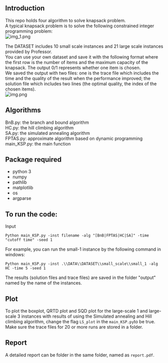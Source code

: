 ## Introduction
This repo holds four algorithm to solve knapsack problem. \
A typical knapsack problem is to solve the following constrained integer programming problem: \
![img_1.png](img_1.png)

The DATASET includes 10 small scale instances and 21 large scale instances provided by Professor.\
You can use your own dataset and save it with the following format where the first row is the number of items and the maximum capacity of the knapsack.
The output 0/1 represents whether one item is chosen.\
We saved the output with two files: one is the trace file which includes the time and the quality of the result when the 
performance improved; the solution file which includes two lines (the optimal quality, the index of the chosen items).\
![img.png](img.png)


## Algorithms
BnB.py: the branch and bound algorithm \
HC.py: the hill climbing algorithm \
SA.py: the simulated annealing algorithm \
FPTAS.py: approximate algorithm based on dynamic programming \
main_KSP.py: the main function

## Package required
* python 3
* numpy
* pathlib
* matplotlib
* os
* argparse


## To run the code:
Input
```angular2html
Python main_KSP.py -inst filename -alg "[BnB|FPTAS|HC|SA]" -time "cutoff time" -seed 1
```
For example, you can run the small-1 instance by the following command in windows:
```angular2html
Python main_KSP.py -inst .\\DATA\\DATASET\\small_scale\\small_1 -alg HC -time 5 -seed 1
```
The results (solution files and trace files) are saved in the folder "output" named by the name of the instances.

## Plot
To plot the boxplot, QRTD plot and SQD plot for the large-scale 1 and large-scale 3 instances with 
results of using the Simulated annealing and Hill climbing algorithm,
change the flag ```LS_plot``` in the ```main_KSP.py```to be true.
Make sure the trace files for 20 or more runs are stored in a folder.

## Report
A detailed report can be folder in the same folder, named as ```report.pdf```.